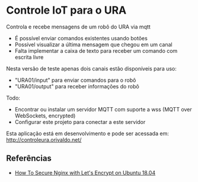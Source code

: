 # Controle IoT para o URA
Controla e recebe mensagens de um robô do URA via mqtt
* É possível enviar comandos existentes usando botões 
* Possível visualizar a última mensagem que chegou em um canal 
* Falta implementar a caixa de texto para receber um comando com escrita livre

Nesta versão de teste apenas dois canais estão disponíveis para uso:
* "URA01/input" para enviar comandos para o robô
* "URA01/output" para receber informações do robô 

Todo:
* Encontrar ou instalar um servidor MQTT com suporte a wss (MQTT over WebSockets, encrypted) 
* Configurar este projeto para conectar a este servidor 

Esta aplicação está em desenvolvimento e pode ser acessada em: 
http://controleura.orivaldo.net/

## Referências 
* [How To Secure Nginx with Let's Encrypt on Ubuntu 18.04](https://www.digitalocean.com/community/tutorials/how-to-secure-nginx-with-let-s-encrypt-on-ubuntu-18-04)
